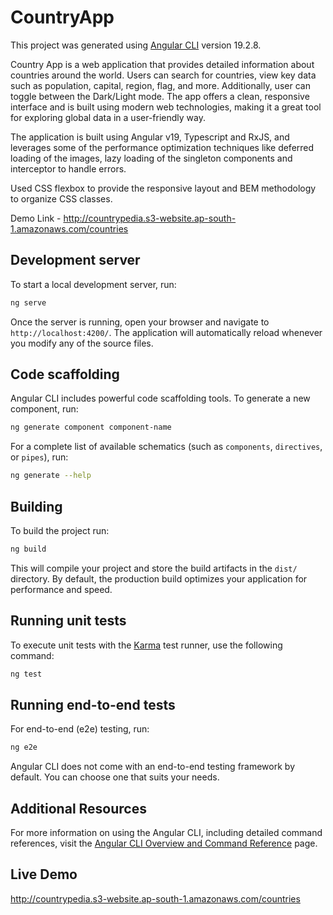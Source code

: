 # CountryApp

This project was generated using [Angular CLI](https://github.com/angular/angular-cli) version 19.2.8.

Country App is a web application that provides detailed information about countries around the world. Users can search for countries, view key data such as population, capital, region, flag, and more. Additionally, user can toggle between the Dark/Light mode. The app offers a clean, responsive interface and is built using modern web technologies, making it a great tool for exploring global data in a user-friendly way.

The application is built using Angular v19, Typescript and RxJS, and leverages some of the performance optimization techniques like deferred loading of the images, lazy loading of the singleton components and interceptor to handle errors.

Used CSS flexbox to provide the responsive layout and BEM methodology to organize CSS classes.

Demo Link - http://countrypedia.s3-website.ap-south-1.amazonaws.com/countries

## Development server

To start a local development server, run:

```bash
ng serve
```

Once the server is running, open your browser and navigate to `http://localhost:4200/`. The application will automatically reload whenever you modify any of the source files.

## Code scaffolding

Angular CLI includes powerful code scaffolding tools. To generate a new component, run:

```bash
ng generate component component-name
```

For a complete list of available schematics (such as `components`, `directives`, or `pipes`), run:

```bash
ng generate --help
```

## Building

To build the project run:

```bash
ng build
```

This will compile your project and store the build artifacts in the `dist/` directory. By default, the production build optimizes your application for performance and speed.

## Running unit tests

To execute unit tests with the [Karma](https://karma-runner.github.io) test runner, use the following command:

```bash
ng test
```

## Running end-to-end tests

For end-to-end (e2e) testing, run:

```bash
ng e2e
```

Angular CLI does not come with an end-to-end testing framework by default. You can choose one that suits your needs.

## Additional Resources

For more information on using the Angular CLI, including detailed command references, visit the [Angular CLI Overview and Command Reference](https://angular.dev/tools/cli) page.

## Live Demo

http://countrypedia.s3-website.ap-south-1.amazonaws.com/countries
